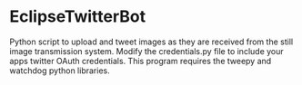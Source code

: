 # EclipseTwitterBot
Python script to upload and tweet images as they are received from the still image transmission system. Modify the credentials.py file
to include your apps twitter OAuth credentials. This program requires the tweepy and watchdog python libraries.
